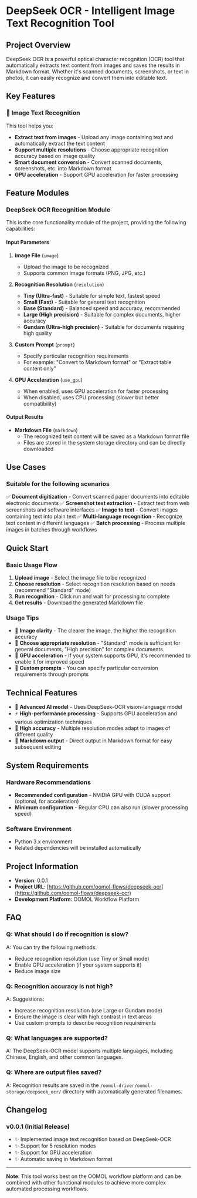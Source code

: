 # DeepSeek OCR - Intelligent Image Text Recognition Tool

## Project Overview

DeepSeek OCR is a powerful optical character recognition (OCR) tool that automatically extracts text content from images and saves the results in Markdown format. Whether it's scanned documents, screenshots, or text in photos, it can easily recognize and convert them into editable text.

## Key Features

### 📸 Image Text Recognition

This tool helps you:
- **Extract text from images** - Upload any image containing text and automatically extract the text content
- **Support multiple resolutions** - Choose appropriate recognition accuracy based on image quality
- **Smart document conversion** - Convert scanned documents, screenshots, etc. into Markdown format
- **GPU acceleration** - Support GPU acceleration for faster processing

## Feature Modules

### DeepSeek OCR Recognition Module

This is the core functionality module of the project, providing the following capabilities:

#### Input Parameters

1. **Image File** (`image`)
   - Upload the image to be recognized
   - Supports common image formats (PNG, JPG, etc.)

2. **Recognition Resolution** (`resolution`)
   - **Tiny (Ultra-fast)** - Suitable for simple text, fastest speed
   - **Small (Fast)** - Suitable for general text recognition
   - **Base (Standard)** - Balanced speed and accuracy, recommended
   - **Large (High precision)** - Suitable for complex documents, higher accuracy
   - **Gundam (Ultra-high precision)** - Suitable for documents requiring high quality

3. **Custom Prompt** (`prompt`)
   - Specify particular recognition requirements
   - For example: "Convert to Markdown format" or "Extract table content only"

4. **GPU Acceleration** (`use_gpu`)
   - When enabled, uses GPU acceleration for faster processing
   - When disabled, uses CPU processing (slower but better compatibility)

#### Output Results

- **Markdown File** (`markdown`)
  - The recognized text content will be saved as a Markdown format file
  - Files are stored in the system storage directory and can be directly downloaded

## Use Cases

### Suitable for the following scenarios

✅ **Document digitization** - Convert scanned paper documents into editable electronic documents
✅ **Screenshot text extraction** - Extract text from web screenshots and software interfaces
✅ **Image to text** - Convert images containing text into plain text
✅ **Multi-language recognition** - Recognize text content in different languages
✅ **Batch processing** - Process multiple images in batches through workflows

## Quick Start

### Basic Usage Flow

1. **Upload image** - Select the image file to be recognized
2. **Choose resolution** - Select recognition resolution based on needs (recommend "Standard" mode)
3. **Run recognition** - Click run and wait for processing to complete
4. **Get results** - Download the generated Markdown file

### Usage Tips

- 📌 **Image clarity** - The clearer the image, the higher the recognition accuracy
- 📌 **Choose appropriate resolution** - "Standard" mode is sufficient for general documents, "High precision" for complex documents
- 📌 **GPU acceleration** - If your system supports GPU, it's recommended to enable it for improved speed
- 📌 **Custom prompts** - You can specify particular conversion requirements through prompts

## Technical Features

- 🚀 **Advanced AI model** - Uses DeepSeek-OCR vision-language model
- ⚡ **High-performance processing** - Supports GPU acceleration and various optimization techniques
- 🎯 **High accuracy** - Multiple resolution modes adapt to images of different quality
- 📝 **Markdown output** - Direct output in Markdown format for easy subsequent editing

## System Requirements

### Hardware Recommendations

- **Recommended configuration** - NVIDIA GPU with CUDA support (optional, for acceleration)
- **Minimum configuration** - Regular CPU can also run (slower processing speed)

### Software Environment

- Python 3.x environment
- Related dependencies will be installed automatically

## Project Information

- **Version**: 0.0.1
- **Project URL**: [https://github.com/oomol-flows/deepseek-ocr](https://github.com/oomol-flows/deepseek-ocr)
- **Development Platform**: OOMOL Workflow Platform

## FAQ

### Q: What should I do if recognition is slow?
A: You can try the following methods:
- Reduce recognition resolution (use Tiny or Small mode)
- Enable GPU acceleration (if your system supports it)
- Reduce image size

### Q: Recognition accuracy is not high?
A: Suggestions:
- Increase recognition resolution (use Large or Gundam mode)
- Ensure the image is clear with high contrast in text areas
- Use custom prompts to describe recognition requirements

### Q: What languages are supported?
A: The DeepSeek-OCR model supports multiple languages, including Chinese, English, and other common languages.

### Q: Where are output files saved?
A: Recognition results are saved in the `/oomol-driver/oomol-storage/deepseek_ocr/` directory with automatically generated filenames.

## Changelog

### v0.0.1 (Initial Release)
- ✨ Implemented image text recognition based on DeepSeek-OCR
- ✨ Support for 5 resolution modes
- ✨ Support for GPU acceleration
- ✨ Automatic saving in Markdown format

---

**Note**: This tool works best on the OOMOL workflow platform and can be combined with other functional modules to achieve more complex automated processing workflows.
